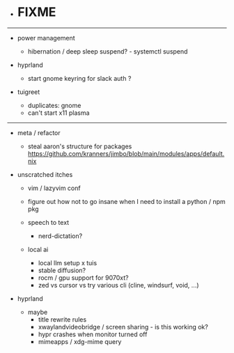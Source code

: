 - # FIXME
  
---


- power management
  - hibernation / deep sleep suspend? - systemctl suspend
  
- hyprland
  - start gnome keyring for slack auth ?

- tuigreet
  - duplicates: gnome
  - can't start x11 plasma

---
  
- meta / refactor
  - steal aaron's structure for packages https://github.com/kranners/jimbo/blob/main/modules/apps/default.nix

- unscratched itches
  - vim / lazyvim conf
  - figure out how not to go insane when I need to install a python / npm pkg
  
  - speech to text
    - nerd-dictation?

  - local ai
    - local llm setup x tuis 
    - stable diffusion?
    - rocm / gpu support for 9070xt?
    - zed vs cursor vs try various cli (cline, windsurf, void, ...)
 
- hyprland 
  - maybe
    - title rewrite rules
    - xwaylandvideobridge / screen sharing - is this working ok?
    - hypr crashes when monitor turned off
    - mimeapps / xdg-mime query


